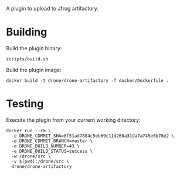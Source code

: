 A plugin to upload to Jfrog artifactory.

# Building

Build the plugin binary:

```text
scripts/build.sh
```

Build the plugin image:

```text
docker build -t drone/drone-artifactory -f docker/Dockerfile .
```

# Testing

Execute the plugin from your current working directory:

```text
docker run --rm \
  -e DRONE_COMMIT_SHA=8f51ad7884c5eb69c11d260a31da7a745e6b78e2 \
  -e DRONE_COMMIT_BRANCH=master \
  -e DRONE_BUILD_NUMBER=43 \
  -e DRONE_BUILD_STATUS=success \
  -w /drone/src \
  -v $(pwd):/drone/src \
  drone/drone-artifactory
```